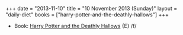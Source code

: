 +++
date = "2013-11-10"
title = "10 November 2013 (Sunday)"
layout = "daily-diet"
books = ["harry-potter-and-the-deathly-hallows"]
+++

<ul>
<li class="entry books">Book: <a href="/books/harry-potter-and-the-deathly-hallows">Harry Potter and the Deathly Hallows</a> {E} /f/</li>
</ul>